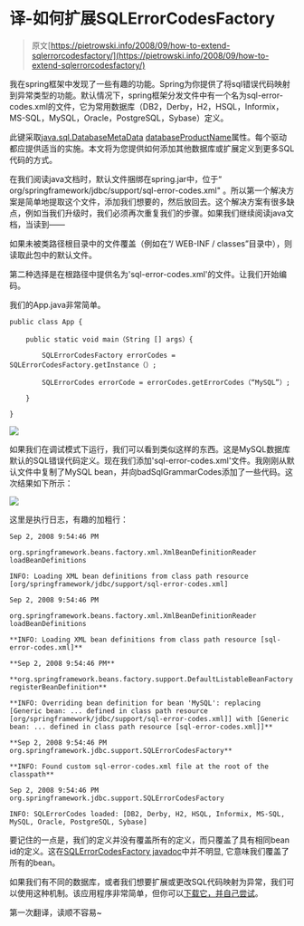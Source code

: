 # 译-如何扩展SQLErrorCodesFactory
> 原文[https://pietrowski.info/2008/09/how-to-extend-sqlerrorcodesfactory/](https://pietrowski.info/2008/09/how-to-extend-sqlerrorcodesfactory/)

我在spring框架中发现了一些有趣的功能。Spring为你提供了将sql错误代码映射到异常类型的功能。默认情况下，spring框架分发文件中有一个名为sql-error-codes.xml的文件，它为常用数据库（DB2，Derby，H2，HSQL，Informix，MS-SQL，MySQL，Oracle，PostgreSQL，Sybase）定义。

此键采取[java.sql.DatabaseMetaData](https://docs.oracle.com/javase/6/docs/api/java/sql/DatabaseMetaData.html) [databaseProductName](https://docs.oracle.com/javase/6/docs/api/java/sql/DatabaseMetaData.html#getDatabaseProductName())属性。每个驱动都应提供适当的实施。本文将为您提供如何添加其他数据库或扩展定义到更多SQL代码的方式。

在我们阅读java文档时，默认文件捆绑在spring.jar中，位于“ org/springframework/jdbc/support/sql-error-codes.xml" 。所以第一个解决方案是简单地提取这个文件，添加我们想要的，然后放回去。这个解决方案有很多缺点，例如当我们升级时，我们必须再次重复我们的步骤。如果我们继续阅读java文档，当读到——

如果未被类路径根目录中的文件覆盖（例如在“/ WEB-INF / classes”目录中），则读取此包中的默认文件。

第二种选择是在根路径中提供名为'sql-error-codes.xml'的文件。让我们开始编码。

我们的App.java非常简单。

    public class App { 

        public static void main（String [] args）{ 

            SQLErrorCodesFactory errorCodes = SQLErrorCodesFactory.getInstance（）; 

            SQLErrorCodes errorCode = errorCodes.getErrorCodes（“MySQL”）; 

        } 

    }


![](/mydairy/img/fy1.png)


如果我们在调试模式下运行，我们可以看到类似这样的东西。这是MySQL数据库默认的SQL错误代码定义。现在我们添加'sql-error-codes.xml'文件。我刚刚从默认文件中复制了MySQL bean，并向badSqlGrammarCodes添加了一些代码。这次结果如下所示：

![](/mydairy/img/fy2.png)

这里是执行日志，有趣的加粗行：
```
Sep 2, 2008 9:54:46 PM 

org.springframework.beans.factory.xml.XmlBeanDefinitionReader loadBeanDefinitions

INFO: Loading XML bean definitions from class path resource [org/springframework/jdbc/support/sql-error-codes.xml]

Sep 2, 2008 9:54:46 PM 

org.springframework.beans.factory.xml.XmlBeanDefinitionReader loadBeanDefinitions

**INFO: Loading XML bean definitions from class path resource [sql-error-codes.xml]**

**Sep 2, 2008 9:54:46 PM**

**org.springframework.beans.factory.support.DefaultListableBeanFactory registerBeanDefinition**

**INFO: Overriding bean definition for bean 'MySQL': replacing [Generic bean: ... defined in class path resource [org/springframework/jdbc/support/sql-error-codes.xml]] with [Generic bean: ... defined in class path resource [sql-error-codes.xml]]**

**Sep 2, 2008 9:54:46 PM org.springframework.jdbc.support.SQLErrorCodesFactory**

**INFO: Found custom sql-error-codes.xml file at the root of the classpath**

Sep 2, 2008 9:54:46 PM org.springframework.jdbc.support.SQLErrorCodesFactory 

INFO: SQLErrorCodes loaded: [DB2, Derby, H2, HSQL, Informix, MS-SQL, MySQL, Oracle, PostgreSQL, Sybase]
```
要记住的一点是，我们的定义并没有覆盖所有的定义，而只覆盖了具有相同bean id的定义。这在[SQLErrorCodesFactory javadoc](https://docs.spring.io/spring/docs/2.5.x/javadoc-api/org/springframework/jdbc/support/SQLErrorCodesFactory.html)中并不明显, 它意味我们覆盖了所有的bean。

如果我们有不同的数据库，或者我们想要扩展或更改SQL代码映射为异常，我们可以使用这种机制。该应用程序非常简单，但你可以[下载它，并自己尝试](http://pietrowski.info/wp-content/uploads/2008/09/sqlerrorcode.tgz)。

第一次翻译，读顺不容易~

